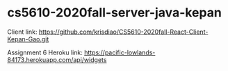 # cs5610-2020fall-server-java-kepan

Client link:
https://github.com/krisdiao/CS5610-2020fall-React-Client-Kepan-Gao.git

Assignment 6 Heroku link: https://pacific-lowlands-84173.herokuapp.com/api/widgets
